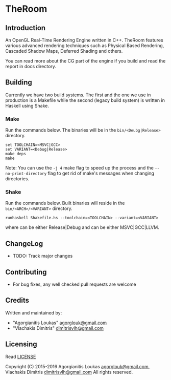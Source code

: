 TheRoom
=======

Introduction
------------
An OpenGL Real-Time Rendering Engine written in C++. TheRoom features various advanced rendering techniques
such as Physical Based Rendering, Cascaded Shadow Maps, Deferred Shading and others.

You can read more about the CG part of the engine if you build and read the report in docs directory.

Building
--------
Currently we have two build systems. The first and the one we use in production is a Makefile while the second
(legacy build system) is written in Haskell using Shake.

### Make
Run the commands below. The binaries will be in the `bin/<Deubg|Release>` directory.

```
set TOOLCHAIN=<MSVC|GCC>
set VARIANT=<Debug|Release>
make deps
make
```
Note: You can use the `-j 4` make flag to speed up the process and the `--no-print-directory` flag
to get rid of make's messages when changing directories.

### Shake
Run the commands below. Built binaries will reside in the `bin/<ARCH>/<VARIANT>` directory.

```
runhaskell Shakefile.hs --toolchain=<TOOLCHAIN> --variant=<VARIANT>
```
where <VARIANT> can be either Release|Debug and <TOOLCHAIN> can be either MSVC|GCC|LLVM.

ChangeLog
---------
 * TODO: Track major changes

Contributing
------------
 * For bug fixes, any well checked pull requests are welcome

Credits
-------
Written and maintained by: 
* "Agorgianitis Loukas" <agorglouk@gmail.com>
* "Vlachakis Dimitris" <dimitrisvlh@gmail.com>

Licensing
---------
Read [LICENSE](LICENSE.md)  

Copyright (C) 2015-2016 Agorgianitis Loukas <agorglouk@gmail.com>, Vlachakis Dimitris <dimitrisvlh@gmail.com>
All rights reserved.

